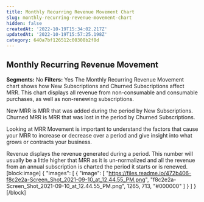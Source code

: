 ```yaml
---
title: Monthly Recurring Revenue Movement Chart
slug: monthly-recurring-revenue-movement-chart
hidden: false
createdAt: '2022-10-19T15:34:02.217Z'
updatedAt: '2022-10-19T15:57:25.198Z'
category: 640a7bf126512c00308b2f8d
---
```

## Monthly Recurring Revenue Movement 
**Segments:** No
**Filters:** Yes
The Monthly Recurring Revenue Movement chart shows how New Subscriptions and Churned Subscriptions affect MRR. This chart displays all revenue from non-consumable and consumable purchases, as well as non-renewing subscriptions.

New MRR is MRR that was added during the period by New Subscriptions. Churned MRR is MRR that was lost in the period by Churned Subscriptions.

Looking at MRR Movement is important to understand the factors that cause your MRR to increase or decrease over a period and give insight into what grows or contracts your business. 

Revenue displays the revenue generated during a period. This number will usually be a little higher that MRR as it is un-normalized and all the revenue from an annual subscription is charted the period it starts or is renewed. 
[block:image]
{
  "images": [
    {
      "image": [
        "https://files.readme.io/472b406-f8c2e2a-Screen_Shot_2021-09-10_at_12.44.55_PM.png",
        "f8c2e2a-Screen_Shot_2021-09-10_at_12.44.55_PM.png",
        1265,
        713,
        "#000000"
      ]
    }
  ]
}
[/block]